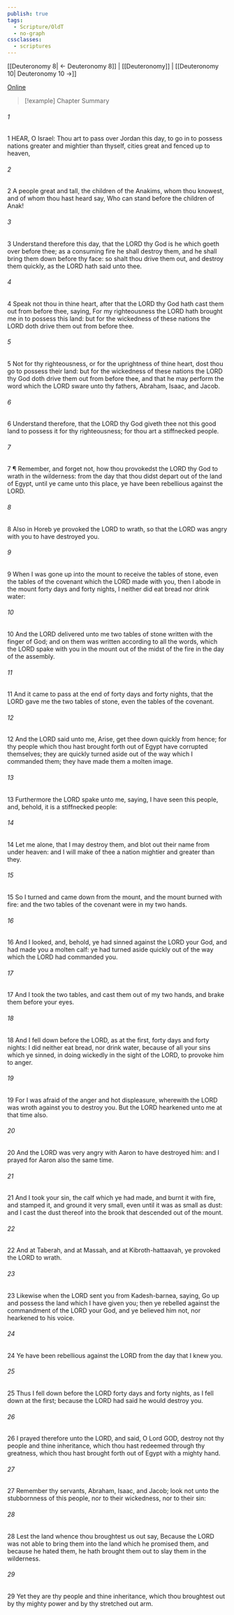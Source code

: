 ```yaml
---
publish: true
tags:
  - Scripture/OldT
  - no-graph
cssclasses:
  - scriptures
---
```

[[Deuteronomy 8| ← Deuteronomy 8]] | [[Deuteronomy]] | [[Deuteronomy 10| Deuteronomy 10 →]]

[Online](https://churchofjesuschrist.org/study/scriptures/ot/deut/9?lang=eng)

>[!example] Chapter Summary
>
###### 1
1 HEAR, O Israel: Thou art to pass over Jordan this day, to go in to possess nations greater and mightier than thyself, cities great and fenced up to heaven,
###### 2
2 A people great and tall, the children of the Anakims, whom thou knowest, and of whom thou hast heard say, Who can stand before the children of Anak!
###### 3
3 Understand therefore this day, that the LORD thy God is he which goeth over before thee; as a consuming fire he shall destroy them, and he shall bring them down before thy face: so shalt thou drive them out, and destroy them quickly, as the LORD hath said unto thee.
###### 4
4 Speak not thou in thine heart, after that the LORD thy God hath cast them out from before thee, saying, For my righteousness the LORD hath brought me in to possess this land: but for the wickedness of these nations the LORD doth drive them out from before thee.
###### 5
5 Not for thy righteousness, or for the uprightness of thine heart, dost thou go to possess their land: but for the wickedness of these nations the LORD thy God doth drive them out from before thee, and that he may perform the word which the LORD sware unto thy fathers, Abraham, Isaac, and Jacob.
###### 6
6 Understand therefore, that the LORD thy God giveth thee not this good land to possess it for thy righteousness; for thou art a stiffnecked people.
###### 7
7 ¶ Remember, and forget not, how thou provokedst the LORD thy God to wrath in the wilderness: from the day that thou didst depart out of the land of Egypt, until ye came unto this place, ye have been rebellious against the LORD.
###### 8
8 Also in Horeb ye provoked the LORD to wrath, so that the LORD was angry with you to have destroyed you.
###### 9
9 When I was gone up into the mount to receive the tables of stone, even the tables of the covenant which the LORD made with you, then I abode in the mount forty days and forty nights, I neither did eat bread nor drink water:
###### 10
10 And the LORD delivered unto me two tables of stone written with the finger of God; and on them was written according to all the words, which the LORD spake with you in the mount out of the midst of the fire in the day of the assembly.
###### 11
11 And it came to pass at the end of forty days and forty nights, that the LORD gave me the two tables of stone, even the tables of the covenant.
###### 12
12 And the LORD said unto me, Arise, get thee down quickly from hence; for thy people which thou hast brought forth out of Egypt have corrupted themselves; they are quickly turned aside out of the way which I commanded them; they have made them a molten image.
###### 13
13 Furthermore the LORD spake unto me, saying, I have seen this people, and, behold, it is a stiffnecked people:
###### 14
14 Let me alone, that I may destroy them, and blot out their name from under heaven: and I will make of thee a nation mightier and greater than they.
###### 15
15 So I turned and came down from the mount, and the mount burned with fire: and the two tables of the covenant were in my two hands.
###### 16
16 And I looked, and, behold, ye had sinned against the LORD your God, and had made you a molten calf: ye had turned aside quickly out of the way which the LORD had commanded you.
###### 17
17 And I took the two tables, and cast them out of my two hands, and brake them before your eyes.
###### 18
18 And I fell down before the LORD, as at the first, forty days and forty nights: I did neither eat bread, nor drink water, because of all your sins which ye sinned, in doing wickedly in the sight of the LORD, to provoke him to anger.
###### 19
19 For I was afraid of the anger and hot displeasure, wherewith the LORD was wroth against you to destroy you.  But the LORD hearkened unto me at that time also.
###### 20
20 And the LORD was very angry with Aaron to have destroyed him: and I prayed for Aaron also the same time.
###### 21
21 And I took your sin, the calf which ye had made, and burnt it with fire, and stamped it, and ground it very small, even until it was as small as dust: and I cast the dust thereof into the brook that descended out of the mount.
###### 22
22 And at Taberah, and at Massah, and at Kibroth-hattaavah, ye provoked the LORD to wrath.
###### 23
23 Likewise when the LORD sent you from Kadesh-barnea, saying, Go up and possess the land which I have given you; then ye rebelled against the commandment of the LORD your God, and ye believed him not, nor hearkened to his voice.
###### 24
24 Ye have been rebellious against the LORD from the day that I knew you.
###### 25
25 Thus I fell down before the LORD forty days and forty nights, as I fell down at the first; because the LORD had said he would destroy you.
###### 26
26 I prayed therefore unto the LORD, and said, O Lord GOD, destroy not thy people and thine inheritance, which thou hast redeemed through thy greatness, which thou hast brought forth out of Egypt with a mighty hand.
###### 27
27 Remember thy servants, Abraham, Isaac, and Jacob; look not unto the stubbornness of this people, nor to their wickedness, nor to their sin:
###### 28
28 Lest the land whence thou broughtest us out say, Because the LORD was not able to bring them into the land which he promised them, and because he hated them, he hath brought them out to slay them in the wilderness.
###### 29
29 Yet they are thy people and thine inheritance, which thou broughtest out by thy mighty power and by thy stretched out arm.



